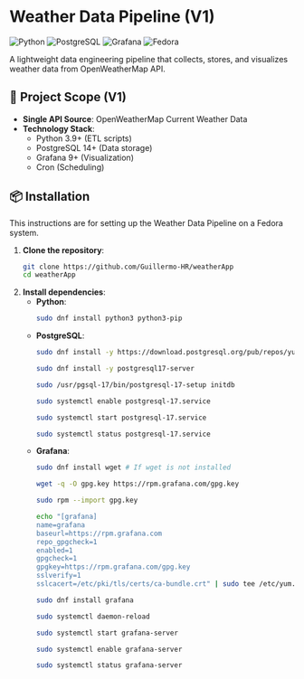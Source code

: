 # Weather Data Pipeline (V1)

![Python](https://img.shields.io/badge/python-3.9%2B-blue)
![PostgreSQL](https://img.shields.io/badge/PostgreSQL-14%2B-blue)
![Grafana](https://img.shields.io/badge/Grafana-9.0%2B-blue)
![Fedora](https://img.shields.io/badge/Fedora-42-blue)

A lightweight data engineering pipeline that collects, stores, and visualizes weather data from OpenWeatherMap API.

## 📌 Project Scope (V1)
- **Single API Source**: OpenWeatherMap Current Weather Data
- **Technology Stack**:
  - Python 3.9+ (ETL scripts)
  - PostgreSQL 14+ (Data storage)
  - Grafana 9+ (Visualization)
  - Cron (Scheduling)

## 📦 Installation
This instructions are for setting up the Weather Data Pipeline on a Fedora system.
1. **Clone the repository**:
   ```bash
   git clone https://github.com/Guillermo-HR/weatherApp
   cd weatherApp
   ```
2. **Install dependencies**:
    * **Python**:
        ```bash
        sudo dnf install python3 python3-pip
        ```
    * **PostgreSQL**:
        ```bash
        sudo dnf install -y https://download.postgresql.org/pub/repos/yum/reporpms/F-42-x86_64/pgdg-fedora-repo-latest.noarch.rpm

        sudo dnf install -y postgresql17-server
        
        sudo /usr/pgsql-17/bin/postgresql-17-setup initdb

        sudo systemctl enable postgresql-17.service

        sudo systemctl start postgresql-17.service

        sudo systemctl status postgresql-17.service
        ```
    * **Grafana**:
        ```bash
        sudo dnf install wget # If wget is not installed

        wget -q -O gpg.key https://rpm.grafana.com/gpg.key

        sudo rpm --import gpg.key

        echo "[grafana]
        name=grafana
        baseurl=https://rpm.grafana.com
        repo_gpgcheck=1
        enabled=1
        gpgcheck=1
        gpgkey=https://rpm.grafana.com/gpg.key
        sslverify=1
        sslcacert=/etc/pki/tls/certs/ca-bundle.crt" | sudo tee /etc/yum.repos.d/grafana.repo

        sudo dnf install grafana

        sudo systemctl daemon-reload

        sudo systemctl start grafana-server

        sudo systemctl enable grafana-server

        sudo systemctl status grafana-server
        ```
